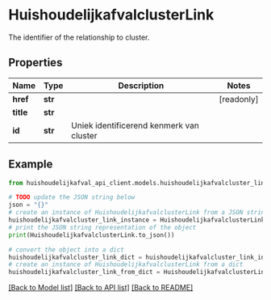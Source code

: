 # HuishoudelijkafvalclusterLink

The identifier of the relationship to cluster.

## Properties

Name | Type | Description | Notes
------------ | ------------- | ------------- | -------------
**href** | **str** |  | [readonly] 
**title** | **str** |  | 
**id** | **str** | Uniek identificerend kenmerk van cluster | 

## Example

```python
from huishoudelijkafval_api_client.models.huishoudelijkafvalcluster_link import HuishoudelijkafvalclusterLink

# TODO update the JSON string below
json = "{}"
# create an instance of HuishoudelijkafvalclusterLink from a JSON string
huishoudelijkafvalcluster_link_instance = HuishoudelijkafvalclusterLink.from_json(json)
# print the JSON string representation of the object
print(HuishoudelijkafvalclusterLink.to_json())

# convert the object into a dict
huishoudelijkafvalcluster_link_dict = huishoudelijkafvalcluster_link_instance.to_dict()
# create an instance of HuishoudelijkafvalclusterLink from a dict
huishoudelijkafvalcluster_link_from_dict = HuishoudelijkafvalclusterLink.from_dict(huishoudelijkafvalcluster_link_dict)
```
[[Back to Model list]](../README.md#documentation-for-models) [[Back to API list]](../README.md#documentation-for-api-endpoints) [[Back to README]](../README.md)


